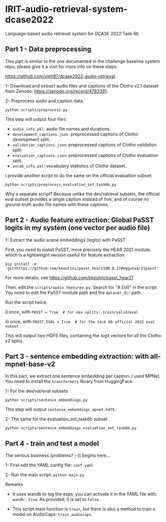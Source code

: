 # IRIT-audio-retrieval-system-dcase2022
Language-based audio retrieval system for DCASE 2022 Task 6b

## Part 1 - Data preprocessing

This part is similar to the one documented in the challenge baseline system repo, please give it a visit for more info on these steps:

https://github.com/xieh97/dcase2022-audio-retrieval 

1- Download and extract audio files and captions of the Clotho v2.1 dataset from Zenodo: https://zenodo.org/record/4783391. 

2- Preprocess audio and caption data.

```python scripts/preprocess.py``` 

This step will output four files:

- ```audio_info.pkl```: audio file names and durations.
- ```development_captions.json```: preprocessed captions of Clotho development split.
- ```validation_captions.json```: preprocessed captions of Clotho validation split.
- ```evaluation_captions.json```: preprocessed captions of Clotho evaluation split.
- ```vocab_info.pkl```: vocabulary statistics of Clotho dataset.

I provide another script to do the same on the official evaluation subset:

```python scripts/preprocess_evaluation_set_task6b.py```

Why a separate script? Because unlike the dev/val/eval subsets, the official eval subset provides a single caption instead of five, and of course no ground-truth audio file names with these captions.

## Part 2 - Audio feature extraction: Global PaSST logits in my system (one vector per audio file)

1- Extract the audio scene embeddings (logits) with PaSST 

First, you need to install PaSST, more precisely the HEAR 2021 module, which is a lightweight version useful for feature extraction:

```pip install -e 'git+https://github.com/kkoutini/passt_hear21@0.0.17#egg=hear21passt'``` 

For more details, see https://github.com/kkoutini/passt_hear21

Then, edit the ```scripts/audio_features.py```. Search for "# Edit" in the script. You need to edit the PaSST module path and the ```dataset_dir``` path.

Run the script twice: 

i) once, with ```PASST = True  # for dev splits: train/valid/eval```

ii) once, with ```PASST_EVAL = True  # for the task 6b official 2022 eval subset```

This will output two HDF5 files, containing the logit vectors for all the Clotho v2 splits.

## Part 3 - sentence embedding extraction: with all-mpnet-base-v2

In this part, we extract one sentence embedding per caption. I used MPNet. You need to install the ```transformers``` library from HuggingFace.

1- For the dev/val/eval subsets

```python scripts/sentence_embeddings.py```

This step will output ```sentence_embeddings_mpnet.hdf5```.

2- The same for the evaluation_set_task6b subset

```python scripts/sentence_embeddings_evaluation_set_task6b.py```

## Part 4 - train and test a model

The serious business (problems? ;-)) begins here... 

1- First edit the YAML config file: ```conf.yaml```

2- Run the main script: ```python main.py```

Remarks

- It uses wandb to log the exps, you can activate it in the YAML file with: ```wandb: True```. As provided, it is set to ```False```.

- This script main function is ```train```, but there is also a method to train a model on AudioCaps: ```train_audiocaps```.